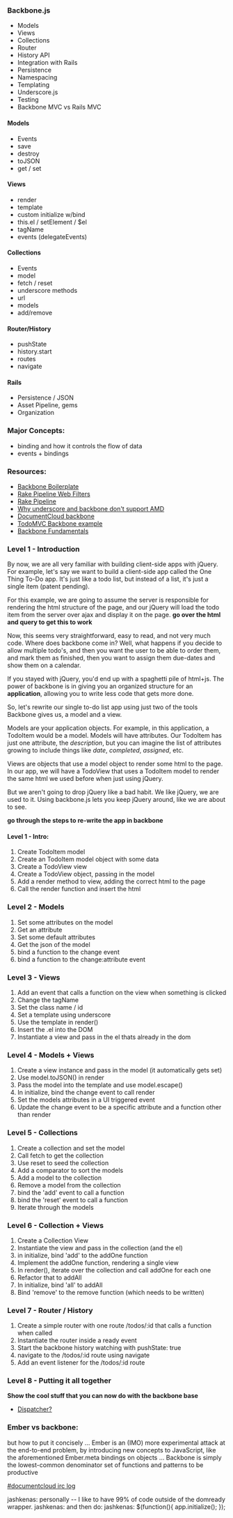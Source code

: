 ### Backbone.js

- Models
- Views
- Collections
- Router
- History API
- Integration with Rails
- Persistence
- Namespacing
- Templating
- Underscore.js
- Testing
- Backbone MVC vs Rails MVC

#### Models

- Events
- save
- destroy
- toJSON
- get / set 

#### Views

- render
- template
- custom initialize w/bind
- this.el / setElement / $el
- tagName
- events (delegateEvents)

#### Collections

- Events
- model
- fetch / reset
- underscore methods
- url
- models
- add/remove

#### Router/History

- pushState
- history.start
- routes
- navigate


#### Rails

- Persistence / JSON
- Asset Pipeline, gems
- Organization

### Major Concepts:

- binding and how it controls the flow of data
- events + bindings

### Resources:

- [Backbone Boilerplate](https://github.com/tbranyen/backbone-boilerplate)
- [Rake Pipeline Web Filters](https://github.com/wycats/rake-pipeline-web-filters)
- [Rake Pipeline](http://rubydoc.info/github/livingsocial/rake-pipeline/master/file/README.yard)
- [Why underscore and backbone don't support AMD](https://github.com/documentcloud/underscore/pull/431)
- [DocumentCloud backbone](https://github.com/documentcloud/documentcloud/tree/master/public/javascripts)
- [TodoMVC Backbone example](https://github.com/addyosmani/todomvc/blob/master/architecture-examples/backbone/js/todos.js)
- [Backbone Fundamentals](https://github.com/addyosmani/backbone-fundamentals)


### Level 1 - Introduction

By now, we are all very familiar with building client-side apps with jQuery.  For example, let's say we want to build a client-side app called the One Thing To-Do app.  It's just like a todo list, but instead of a list, it's just a single item (patent pending).  

For this example, we are going to assume the server is responsible for rendering the html structure of the page, and our jQuery will load the todo item from the server over ajax and display it on the page. **go over the html and query to get this to work**

Now, this seems very straightforward, easy to read, and not very much code.  Where does backbone come in? Well, what happens if you decide to allow multiple todo's, and then you want the user to be able to order them, and mark them as finished, then you want to assign them due-dates and show them on a calendar.  

If you stayed with jQuery, you'd end up with a spaghetti pile of html+js.  The power of backbone is in giving you an organized structure for an **application**, allowing you to write less code that gets more done.

So, let's rewrite our single to-do list app using just two of the tools Backbone gives us, a model and a view.  

Models are your application objects.  For example, in this application, a TodoItem would be a model.  Models will have attributes. Our TodoItem has just one attribute, the *description*, but you can imagine the list of attributes growing to include things like *date*, *completed*, *assigned*, etc.  

Views are objects that use a model object to render some html to the page.  In our app, we will have a TodoView that uses a TodoItem model to render the same html we used before when just using jQuery.  

But we aren't going to drop jQuery like a bad habit.  We like jQuery, we are used to it.  Using backbone.js lets you keep jQuery around, like we are about to see.

**go through the steps to re-write the app in backbone**

#### Level 1 - Intro:

1. Create TodoItem model
2. Create an TodoItem model object with some data
3. Create a TodoView view
4. Create a TodoView object, passing in the model
5. Add a render method to view, adding the correct html to the page
6. Call the render function and insert the html

### Level 2 - Models

1. Set some attributes on the model
2. Get an attribute
3. Set some default attributes
4. Get the json of the model
5. bind a function to the change event
6. bind a function to the change:attribute event

### Level 3 - Views

1. Add an event that calls a function on the view when something is clicked
2. Change the tagName
3. Set the class name / id
4. Set a template using underscore
5. Use the template in render()
6. Insert the .el into the DOM
7. Instantiate a view and pass in the el thats already in the dom

### Level 4 - Models + Views

1. Create a view instance and pass in the model (it automatically gets set)
2. Use model.toJSON() in render
3. Pass the model into the template and use model.escape()
4. In initialize, bind the change event to call render
5. Set the models attributes in a UI triggered event
6. Update the change event to be a specific attribute and a function other than render

### Level 5 - Collections

1. Create a collection and set the model
2. Call fetch to get the collection
3. Use reset to seed the collection
4. Add a comparator to sort the models
5. Add a model to the collection
6. Remove a model from the collection
7. bind the 'add' event to call a function
8. bind the 'reset' event to call a function
9. Iterate through the models

### Level 6 - Collection + Views

1. Create a Collection View
2. Instantiate the view and pass in the collection (and the el)
3. in initialize, bind 'add' to the addOne function
4. Implement the addOne function, rendering a single view
5. In render(), iterate over the collection and call addOne for each one
6. Refactor that to addAll
7. In initialize, bind 'all' to addAll
8. Bind 'remove' to the remove function (which needs to be written)

### Level 7 - Router / History

1. Create a simple router with one route /todos/:id that calls a function when called
2. Instantiate the router inside a ready event
3. Start the backbone history watching with pushState: true
4. navigate to the /todos/:id route using navigate
5. Add an event listener for the /todos/:id route

### Level 8 - Putting it all together

**Show the cool stuff that you can now do with the backbone base**

* [Dispatcher?](http://documentcloud.github.com/backbone/#Events)

### Ember vs backbone:

but how to put it concisely ... Ember is an (IMO) more experimental attack at the end-to-end problem, by introducing new concepts to JavaScript, like the aforementioned Ember.meta bindings on objects ... Backbone is simply the lowest-common denominator set of functions and patterns to be productive

[#documentcloud irc log](https://raw.github.com/gist/1732351/394300e27f56afd4f49476df79f7c90284f03d27/backbone-ember-back-and-forth-transcript.txt)

jashkenas: personally -- I like to have 99% of code outside of the domready wrapper.
jashkenas: and then do:
jashkenas: $(function(){ app.initialize(); });


